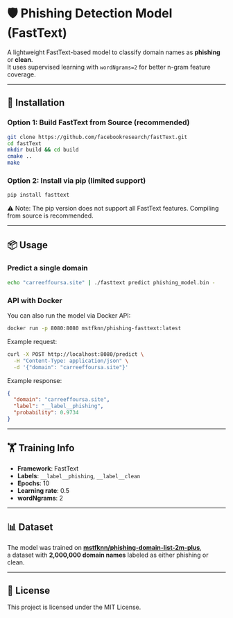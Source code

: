 # 🛡️ Phishing Detection Model (FastText)

A lightweight FastText-based model to classify domain names as **phishing** or **clean**.  
It uses supervised learning with `wordNgrams=2` for better n-gram feature coverage.  

---

## 🚀 Installation

### Option 1: Build FastText from Source (recommended)
```bash
git clone https://github.com/facebookresearch/fastText.git
cd fastText
mkdir build && cd build
cmake ..
make
```

### Option 2: Install via pip (limited support)
```bash
pip install fasttext
```
⚠️ Note: The pip version does not support all FastText features. Compiling from source is recommended.  

---

## 📦 Usage

### Predict a single domain
```bash
echo "carreeffoursa.site" | ./fasttext predict phishing_model.bin -
```

### API with Docker
You can also run the model via Docker API:
```bash
docker run -p 8080:8080 mstfknn/phishing-fasttext:latest
```

Example request:
```bash
curl -X POST http://localhost:8080/predict \
  -H "Content-Type: application/json" \
  -d '{"domain": "carreeffoursa.site"}'
```

Example response:
```json
{
  "domain": "carreeffoursa.site",
  "label": "__label__phishing",
  "probability": 0.9734
}
```

---

## 🏋️ Training Info

- **Framework**: FastText  
- **Labels**: `__label__phishing`, `__label__clean`  
- **Epochs**: 10  
- **Learning rate**: 0.5  
- **wordNgrams**: 2  

---

## 📊 Dataset

The model was trained on **[mstfknn/phishing-domain-list-2m-plus](https://huggingface.co/mstfknn/phishing-domain-list-2m-plus)**,  
a dataset with **2,000,000 domain names** labeled as either phishing or clean.  

---

## 📄 License

This project is licensed under the MIT License.  